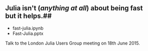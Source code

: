 ## Julia isn\'t (*anything at all*) about being fast <br/>but it helps.##
-  fast-julia.ipynb
-  Fast-Julia.pptx

Talk to the London Julia Users Group meeting on 18th June 2015.